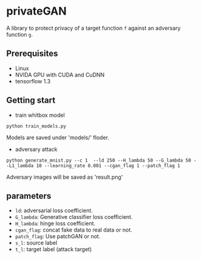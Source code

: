 # privateGAN
A library to protect privacy of a target function `f` against an adversary function `g`.
## Prerequisites
- Linux
- NVIDA GPU with CUDA and CuDNN
- tensorflow 1.3
## Getting start 
- train whitbox model
```
python train_models.py
```
Models are saved under 'models/' floder.
- adversary attack
```
python generate_mnist.py --c 1  --ld 250 --H_lambda 50 --G_lambda 50 --L1_lambda 10 --learning_rate 0.001 --cgan_flag 1 --patch_flag 1
```
Adversary images will be saved as 'result.png'

## parameters 
- `ld`: adversarial loss coefficient.
- `G_lambda`: Generative classifier loss coefficient.
- `H_lambda`: hinge loss coefficient.
- `cgan_flag`: concat fake data to real data or not.
- `patch_flag`: Use patchGAN or not.
- `s_l`: source label
- `t_l`: target label (attack target)